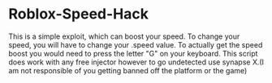 # Roblox-Speed-Hack
This is a simple exploit, which can boost your speed. To change your speed, you will have to change your .speed value. To actually get the speed boost you would need to press the letter "G" on your keyboard. This script does work with any free injector however to go undetected use synapse X.(I am not responsible of you getting banned off the platform or the game)
